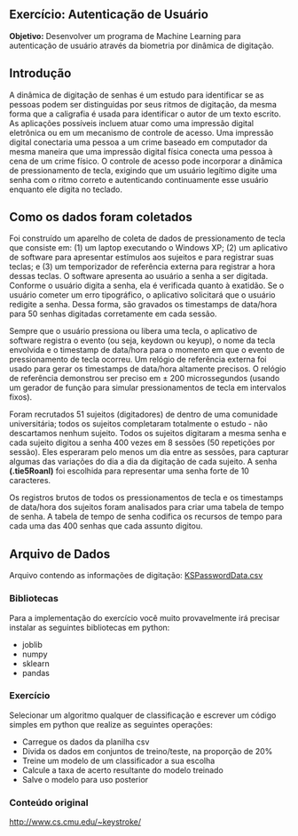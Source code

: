 ##  Exercício: Autenticação de Usuário


**Objetivo:** Desenvolver um programa de Machine Learning para autenticação de usuário através da biometria por dinâmica de digitação.


## Introdução

A dinâmica de digitação de senhas é um estudo para identificar se as pessoas podem ser distinguidas por seus ritmos de digitação, da mesma forma que a caligrafia é usada para identificar o autor de um texto escrito. As aplicações possíveis incluem atuar como uma impressão digital eletrônica ou em um mecanismo de controle de acesso. Uma impressão digital conectaria uma pessoa a um crime baseado em computador da mesma maneira que uma impressão digital física conecta uma pessoa à cena de um crime físico. O controle de acesso pode incorporar a dinâmica de pressionamento de tecla, exigindo que um usuário legítimo digite uma senha com o ritmo correto e autenticando continuamente esse usuário enquanto ele digita no teclado.

## Como os dados foram coletados

Foi construído um aparelho de coleta de dados de pressionamento de tecla que consiste em: (1) um laptop executando o Windows XP; (2) um aplicativo de software para apresentar estímulos aos sujeitos e para registrar suas teclas; e (3) um temporizador de referência externa para registrar a hora dessas teclas. O software apresenta ao usuário a senha a ser digitada. Conforme o usuário digita a senha, ela é verificada quanto à exatidão. Se o usuário cometer um erro tipográfico, o aplicativo solicitará que o usuário redigite a senha. Dessa forma, são gravados os timestamps de data/hora para 50 senhas digitadas corretamente em cada sessão.

Sempre que o usuário pressiona ou libera uma tecla, o aplicativo de software registra o evento (ou seja, keydown ou keyup), o nome da tecla envolvida e o timestamp de data/hora para o momento em que o evento de pressionamento de tecla ocorreu. Um relógio de referência externa foi usado para gerar os timestamps de data/hora altamente precisos. O relógio de referência demonstrou ser preciso em ± 200 microssegundos (usando um gerador de função para simular pressionamentos de tecla em intervalos fixos).

Foram recrutados 51 sujeitos (digitadores) de dentro de uma comunidade universitária; todos os sujeitos completaram totalmente o estudo - não descartamos nenhum sujeito. Todos os sujeitos digitaram a mesma senha e cada sujeito digitou a senha 400 vezes em 8 sessões (50 repetições por sessão). Eles esperaram pelo menos um dia entre as sessões, para capturar algumas das variações do dia a dia da digitação de cada sujeito. A senha **(.tie5Roanl)** foi escolhida para representar uma senha forte de 10 caracteres.

Os registros brutos de todos os pressionamentos de tecla e os timestamps de data/hora dos sujeitos foram analisados ​​para criar uma tabela de tempo de senha. A tabela de tempo de senha codifica os recursos de tempo para cada uma das 400 senhas que cada assunto digitou.

## Arquivo de Dados

Arquivo contendo as informações de digitação: <a href="KSPasswordData.csv" target="_blank">KSPasswordData.csv</a>

### Bibliotecas

Para a implementação do exercício você muito provavelmente irá precisar instalar as seguintes bibliotecas em python:

 - joblib
 - numpy
 - sklearn
 - pandas
 
### Exercício

Selecionar um algoritmo qualquer de classificação e escrever um código simples em python que realize as seguintes operações:

- Carregue os dados da planilha csv
- Divida os dados em conjuntos de treino/teste, na proporção de 20%
- Treine um modelo de um classificador a sua escolha
- Calcule a taxa de acerto resultante do modelo treinado
- Salve o modelo para uso posterior

<!-- , calculados na página <a href="https://keystroke-dash.herokuapp.com/" target="_blank">https://keystroke-dash.herokuapp.com/</a>. -->

### Conteúdo original

<a href="http://www.cs.cmu.edu/~keystroke/" target="_blank">http://www.cs.cmu.edu/~keystroke/</a>